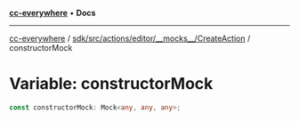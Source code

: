 [**cc-everywhere**](../../../../../../../index.md) • **Docs**

***

[cc-everywhere](../../../../../../../index.md) / [sdk/src/actions/editor/\_\_mocks\_\_/CreateAction](../index.md) / constructorMock

# Variable: constructorMock

```ts
const constructorMock: Mock<any, any, any>;
```
